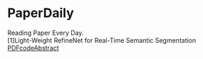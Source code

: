 # PaperDaily
Reading Paper Every Day.
<br />[1]Light-Weight RefineNet for Real-Time Semantic Segmentation [PDF](https://arxiv.org/abs/1810.03272)[code](https://github.com/DrSleep/light-weight-refinenet)[Abstract](https://github.com/IEC-lab/PaperDaily/blob/master/paper/Semantic_Segmentation/Semantic_Segmentation.md)